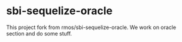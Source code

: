 **sbi-sequelize-oracle**
===================

This project fork from rmos/sbi-sequelize-oracle.
We work on oracle section and do some stuff.

